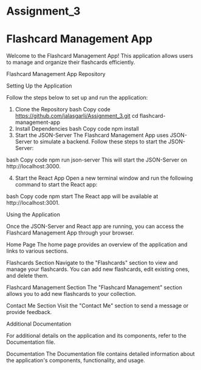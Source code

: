 # Assignment_3

# Flashcard Management App

Welcome to the Flashcard Management App! This application allows users to manage and organize their flashcards efficiently.


Flashcard Management App Repository

Setting Up the Application

Follow the steps below to set up and run the application:

1. Clone the Repository
bash
Copy code
https://github.com/jalasgarli/Assignment_3.git
cd flashcard-management-app
3. Install Dependencies
bash
Copy code
npm install
4. Start the JSON-Server
The Flashcard Management App uses JSON-Server to simulate a backend. Follow these steps to start the JSON-Server:

bash
Copy code
npm run json-server
This will start the JSON-Server on http://localhost:3000.

4. Start the React App
Open a new terminal window and run the following command to start the React app:

bash
Copy code
npm start
The React app will be available at http://localhost:3001.

Using the Application

Once the JSON-Server and React app are running, you can access the Flashcard Management App through your browser.

Home Page
The home page provides an overview of the application and links to various sections.

Flashcards Section
Navigate to the "Flashcards" section to view and manage your flashcards. You can add new flashcards, edit existing ones, and delete them.

Flashcard Management Section
The "Flashcard Management" section allows you to add new flashcards to your collection.

Contact Me Section
Visit the "Contact Me" section to send a message or provide feedback.

Additional Documentation

For additional details on the application and its components, refer to the Documentation file.

Documentation
The Documentation file contains detailed information about the application's components, functionality, and usage.
